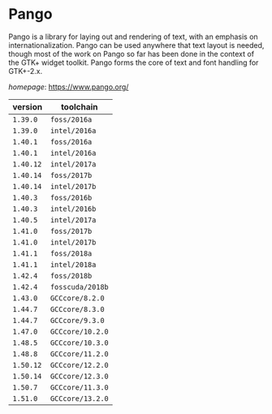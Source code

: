 # Pango

Pango is a library for laying out and rendering of text, with an emphasis on internationalization. Pango can be used anywhere that text layout is needed, though most of the work on Pango so far has been done in the context of the GTK+ widget toolkit. Pango forms the core of text and font handling for GTK+-2.x.

*homepage*: <https://www.pango.org/>

version | toolchain
--------|----------
``1.39.0`` | ``foss/2016a``
``1.39.0`` | ``intel/2016a``
``1.40.1`` | ``foss/2016a``
``1.40.1`` | ``intel/2016a``
``1.40.12`` | ``intel/2017a``
``1.40.14`` | ``foss/2017b``
``1.40.14`` | ``intel/2017b``
``1.40.3`` | ``foss/2016b``
``1.40.3`` | ``intel/2016b``
``1.40.5`` | ``intel/2017a``
``1.41.0`` | ``foss/2017b``
``1.41.0`` | ``intel/2017b``
``1.41.1`` | ``foss/2018a``
``1.41.1`` | ``intel/2018a``
``1.42.4`` | ``foss/2018b``
``1.42.4`` | ``fosscuda/2018b``
``1.43.0`` | ``GCCcore/8.2.0``
``1.44.7`` | ``GCCcore/8.3.0``
``1.44.7`` | ``GCCcore/9.3.0``
``1.47.0`` | ``GCCcore/10.2.0``
``1.48.5`` | ``GCCcore/10.3.0``
``1.48.8`` | ``GCCcore/11.2.0``
``1.50.12`` | ``GCCcore/12.2.0``
``1.50.14`` | ``GCCcore/12.3.0``
``1.50.7`` | ``GCCcore/11.3.0``
``1.51.0`` | ``GCCcore/13.2.0``
